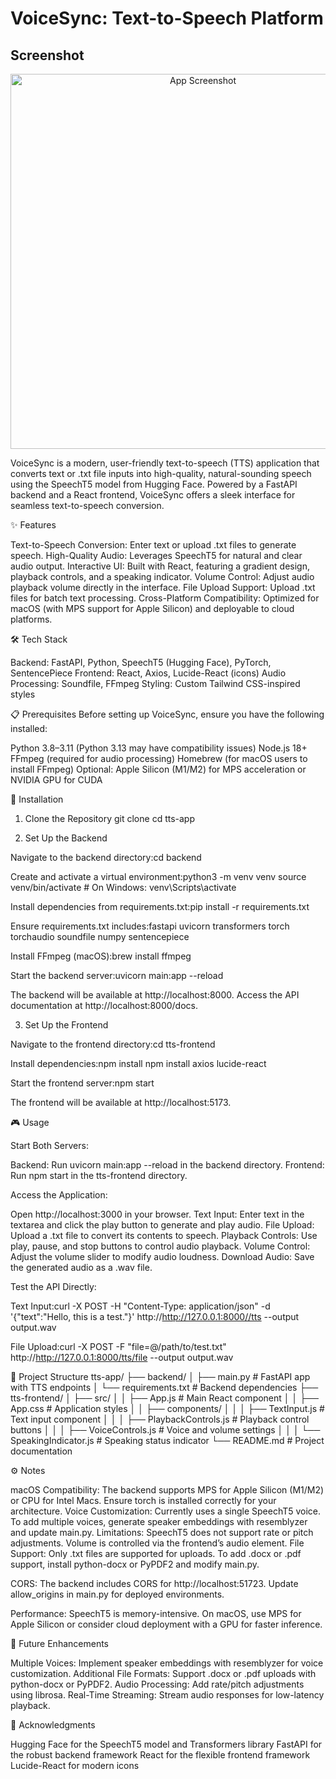 # VoiceSync: Text-to-Speech Platform


## Screenshot

<p align="center">
  <img src="https://github.com/anish-sharan/Text-To-Speech/raw/main/frontend/workings/Screenshot%202025-08-30%20at%205.00.16%E2%80%AFPM.png" alt="App Screenshot" width="600">
</p>

VoiceSync is a modern, user-friendly text-to-speech (TTS) application that converts text or .txt file inputs into high-quality, natural-sounding speech using the SpeechT5 model from Hugging Face. Powered by a FastAPI backend and a React frontend, VoiceSync offers a sleek interface for seamless text-to-speech conversion.

✨ Features

Text-to-Speech Conversion: Enter text or upload .txt files to generate speech.
High-Quality Audio: Leverages SpeechT5 for natural and clear audio output.
Interactive UI: Built with React, featuring a gradient design, playback controls, and a speaking indicator.
Volume Control: Adjust audio playback volume directly in the interface.
File Upload Support: Upload .txt files for batch text processing.
Cross-Platform Compatibility: Optimized for macOS (with MPS support for Apple Silicon) and deployable to cloud platforms.


🛠 Tech Stack

Backend: FastAPI, Python, SpeechT5 (Hugging Face), PyTorch, SentencePiece
Frontend: React, Axios, Lucide-React (icons)
Audio Processing: Soundfile, FFmpeg
Styling: Custom Tailwind CSS-inspired styles


📋 Prerequisites
Before setting up VoiceSync, ensure you have the following installed:

Python 3.8–3.11 (Python 3.13 may have compatibility issues)
Node.js 18+
FFmpeg (required for audio processing)
Homebrew (for macOS users to install FFmpeg)
Optional: Apple Silicon (M1/M2) for MPS acceleration or NVIDIA GPU for CUDA


🚀 Installation
1. Clone the Repository
git clone <repository-url>
cd tts-app

2. Set Up the Backend

Navigate to the backend directory:cd backend


Create and activate a virtual environment:python3 -m venv venv
source venv/bin/activate  # On Windows: venv\Scripts\activate


Install dependencies from requirements.txt:pip install -r requirements.txt

Ensure requirements.txt includes:fastapi
uvicorn
transformers
torch
torchaudio
soundfile
numpy
sentencepiece


Install FFmpeg (macOS):brew install ffmpeg


Start the backend server:uvicorn main:app --reload

The backend will be available at http://localhost:8000. Access the API documentation at http://localhost:8000/docs.

3. Set Up the Frontend

Navigate to the frontend directory:cd tts-frontend


Install dependencies:npm install
npm install axios lucide-react


Start the frontend server:npm start

The frontend will be available at http://localhost:5173.


🎮 Usage

Start Both Servers:

Backend: Run uvicorn main:app --reload in the backend directory.
Frontend: Run npm start in the tts-frontend directory.


Access the Application:

Open http://localhost:3000 in your browser.
Text Input: Enter text in the textarea and click the play button to generate and play audio.
File Upload: Upload a .txt file to convert its contents to speech.
Playback Controls: Use play, pause, and stop buttons to control audio playback.
Volume Control: Adjust the volume slider to modify audio loudness.
Download Audio: Save the generated audio as a .wav file.


Test the API Directly:

Text Input:curl -X POST -H "Content-Type: application/json" -d '{"text":"Hello, this is a test."}' http://http://127.0.0.1:8000//tts --output output.wav


File Upload:curl -X POST -F "file=@/path/to/test.txt" http://http://127.0.0.1:8000/tts/file --output output.wav

📂 Project Structure
tts-app/
├── backend/
│   ├── main.py           # FastAPI app with TTS endpoints
│   └── requirements.txt  # Backend dependencies
├── tts-frontend/
│   ├── src/
│   │   ├── App.js       # Main React component
│   │   ├── App.css      # Application styles
│   │   ├── components/
│   │   │   ├── TextInput.js          # Text input component
│   │   │   ├── PlaybackControls.js    # Playback control buttons
│   │   │   ├── VoiceControls.js      # Voice and volume settings
│   │   │   └── SpeakingIndicator.js  # Speaking status indicator
└── README.md            # Project documentation


⚙️ Notes

macOS Compatibility: The backend supports MPS for Apple Silicon (M1/M2) or CPU for Intel Macs. Ensure torch is installed correctly for your architecture.
Voice Customization: Currently uses a single SpeechT5 voice. To add multiple voices, generate speaker embeddings with resemblyzer and update main.py.
Limitations: SpeechT5 does not support rate or pitch adjustments. Volume is controlled via the frontend’s audio element.
File Support: Only .txt files are supported for uploads. To add .docx or .pdf support, install python-docx or PyPDF2 and modify main.py.

CORS: The backend includes CORS for http://localhost:51723. Update allow_origins in main.py for deployed environments.

Performance: SpeechT5 is memory-intensive. On macOS, use MPS for Apple Silicon or consider cloud deployment with a GPU for faster inference.



🔮 Future Enhancements

Multiple Voices: Implement speaker embeddings with resemblyzer for voice customization.
Additional File Formats: Support .docx or .pdf uploads with python-docx or PyPDF2.
Audio Processing: Add rate/pitch adjustments using librosa.
Real-Time Streaming: Stream audio responses for low-latency playback.

🙌 Acknowledgments

Hugging Face for the SpeechT5 model and Transformers library
FastAPI for the robust backend framework
React for the flexible frontend framework
Lucide-React for modern icons



